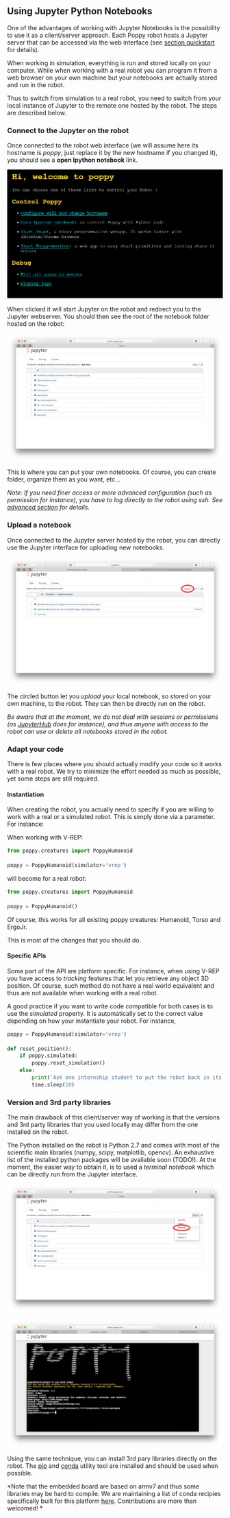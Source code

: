 ## Using Jupyter Python Notebooks

One of the advantages of working with Jupyter Notebooks is the possibility to use it as a client/server approach. Each Poppy robot hosts a Jupyter server that can be accessed via the web interface (see [section quickstart](#TODO) for details).

When working in simulation, everything is run and stored locally on your computer. While when working with a real robot you can program it from a web browser on your own machine but your notebooks are actually stored and run in the robot.

Thus to switch from simulation to a real robot, you need to switch from your local instance of Jupyter to the remote one hosted by the robot. The steps are described below.

### Connect to the Jupyter on the robot

Once connected to the robot web interface (we will assume here its hostname is *poppy*, just replace it by the new hostname if you changed it), you should see a **open Ipython notebook** link.

![open notebook link](../img/poppy_home.png)

When clicked it will start Jupyter on the robot and redirect you to the Jupyter webserver. You should then see the root of the notebook folder hosted on the robot:

![notebook folder on poppy](../img/jupyter/root-folder.jpg)

This is where you can put your own notebooks. Of course, you can create folder, organize them as you want, etc...

*Note: If you need finer access or more advanced configuration (such as permission for instance), you have to log directly to the robot using ssh. See [advanced section](#TODO) for details.*

### Upload a notebook

Once connected to the Jupyter server hosted by the robot, you can directly use the Jupyter interface for uploading new notebooks.

![upload new notebooks](../img/jupyter/upload-notebooks.jpg)

The circled button let you *upload* your local notebook, so stored on your own machine, to the robot. They can then be directly run on the robot.

*Be aware that at the moment, we do not deal with sessions or permissions (as [JupyterHub](https://github.com/jupyter/jupyterhub) does for instance), and thus anyone with access to the robot can use or delete all notebooks stored in the robot.*

### Adapt your code

There is few places where you should actually modify your code so it works with a real robot. We try to minimize the effort needed as much as possible, yet some steps are still required.

#### Instantiation

When creating the robot, you actually need to specify if you are willing to work with a real or a simulated robot. This is simply done via a parameter. For instance:

When working with V-REP:
```python
from poppy.creatures import PoppyHumanoid

poppy = PoppyHumanoid(simulator='vrep')
```

will become for a real robot:

```python
from poppy.creatures import PoppyHumanoid

poppy = PoppyHumanoid()
```

Of course, this works for all existing poppy creatures: Humanoid, Torso and ErgoJr.

This is most of the changes that you should do.

#### Specific APIs

Some part of the API are platform specific. For instance, when using V-REP you have access to *tracking* features that let you retrieve any object 3D position. Of course, such method do not have a real world equivalent and thus are not available when working with a real robot.

A good practice if you want to write code compatible for both cases is to use the *simulated* property. It is automatically set to the correct value depending on how your instantiate your robot. For instance,

```python
poppy = PoppyHumanoid(simulator='vrep')

def reset_position():
    if poppy.simulated:
        poppy.reset_simulation()
    else:
        print('Ask one internship student to put the robot back in its origin position.')
        time.sleep(10)
```


### Version and 3rd party libraries

The main drawback of this client/server way of working is that the versions and 3rd party libraries that you used locally may differ from the one installed on the robot.

The Python installed on the robot is Python 2.7 and comes with most of the scientific main libraries (numpy, scipy, matplotlib, opencv). An exhaustive list of the installed python packages will be available soon (TODO!). At the moment, the easier way to obtain it, is to used a *terminal notebook* which can be directly run from the Jupyter interface.

![Launch a terminal](../img/jupyter/open-terminal.jpg)

![Jupyter terminal](../img/jupyter/terminal.jpg)


Using the same technique, you can install 3rd pary libraries directly on the robot. The [pip](https://pip.readthedocs.org) and [conda](http://conda.pydata.org/docs/) utility tool are installed and should be used when possible.

*Note that the embedded board are based on armv7 and thus some libraries may be hard to compile. We are maintaining a list of conda recipies specifically built for this platform [here](https://anaconda.org/poppy-project). Contributions are more than welcomed! *
